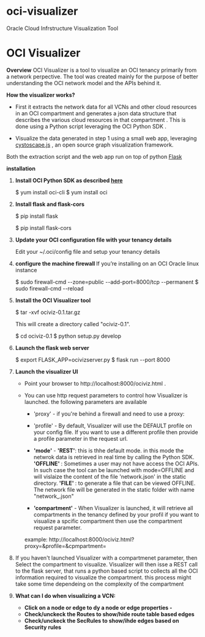 # oci-visualizer
Oracle Cloud Infrstructure  Visualization Tool

# OCI Visualizer

<b>Overview</b>
OCI Visualizer is a tool to visualize an OCI tenancy primarily from a network perpective. The tool was created mainly for the purpose of better understanding the OCI network model and the APIs behind it.

<b>How the visualizer works?</b>
- First it extracts the network data for all VCNs and other cloud resources in an OCI compartment and generates  a json data structure     that describes the various cloud resources  in that compartment . This is done using a Python script leveraging the OCI  Python SDK .

- Visualize the data generated in step 1 using a small web app, leveraging  <a href="http://js.cytoscape.org/">cystoscape.js</a> , an open source graph visualization framework. 

Both the extraction script and the web app run on top of python <a href="http://flask.pocoo.org/">Flask</a>

<b> installation </b>

1. <b>Install OCI Python SDK as described <a href="https://oracle-cloud-infrastructure-python-sdk.readthedocs.io/en/latest/">here</a> </b>

	$ yum install  oci-cli
	$ yum install  oci
	
2. <b>Install flask and flask-cors</b>

	$ pip install flask
	
	$ pip install flask-cors

3. <b>Update your OCI configuration file with your tenancy details</b>

	Edit your ~/.oci/config file and setup your tenancy details

4. <b>configure the machine firewall </b> If you’re installing on an OCI Oracle  linux instance 

	$ sudo firewall-cmd --zone=public --add-port=8000/tcp --permanent
	$ sudo firewall-cmd --reload

5. <b>Install the OCI Visualizer tool </b>

	$ tar -xvf  ociviz-0.1.tar.gz
	
	This will create a directory called "ociviz-0.1". 

	$ cd ociviz-0.1
	$ python setup.py develop




6. <b>Launch the flask  web server</b> 

	$ export FLASK_APP=ocivizserver.py 
	$ flask run --port 8000

7. <b>Launch the visualizer UI</b>
	- Point your browser to  http://localhost:8000/ociviz.html . 
	- You can use http request parameters to control how Visualizer is launched. the following parameters are available
		- 'proxy' - if you're behind a firewall and need to use a proxy:
		- 'profile' - By default, Visualizer will use the DEFAULT profile on your config file. If you want to use a different profile then provide a profile
		  parameter in the request url.
		
		- <b>'mode'</b> - 
			 <b>'REST'</b>: this is thhe default mode. in this mode the netwrok data is retrieved in real time by calling the Python SDK.
			 <b>'OFFLINE' </b>: Sometimes a user may not have access the OCI APIs. In such case the tool can be launched with mode=OFFLINE and will 
			 vislaize the content of the file 'network.json' in the static directory. 
			 <b>'FILE' </b> : to generate a file that can be viewed OFFLINE. The network file will be generated in the static folder with name
			    "network_<compartmentname>.json"		
		- <b>'compartment'</b> - When Visualizer is launched, it will retrieve all compartments in the tenancy defined by your profil
		     if you want to visualize a spcific compartment then use the compartment request parameter.
	
		example: http://localhost:8000/ociviz.html?proxy=<proxy url>&profile=<your profile>&cpmpartment=<your compartament name>


8. If you haven't launched Visualizer with a compartmenet parameter, then Select the compartment to visualize. Visualizer will then isse a REST call to the flask 
   server, that runs a python based script to collects all the OCI information required to visualize the compartment. this process might take some time dependeing
   on the complexity of the compartment

9. <b>What can I do when visualizing a VCN:<b>
	-  Click on a node or edge to dy a node or edge properties -
	- Check/unckeck the Routes to show/hide route table based edges
	- Check/unckeck the SecRules  to show/ihde edges based on Security rules

